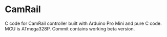 # CamRail

C code for CamRail controller built with Arduino Pro Mini and pure C code. MCU is ATmega328P.
Commit contains working beta version.
